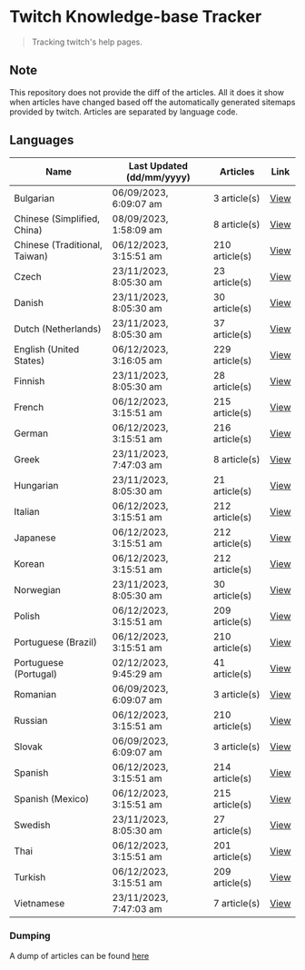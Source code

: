 # Twitch Knowledge-base Tracker
> Tracking twitch's help pages. 

## Note
This repository does not provide the diff of the articles. All it does it show when articles have changed based
off the automatically generated sitemaps provided by twitch. Articles are separated by language code.

## Languages

| Name                          | Last Updated (dd/mm/yyyy) | Articles       | Link                   |
|-------------------------------|---------------------------|----------------|------------------------|
| Bulgarian                     | 06/09/2023, 6:09:07 am    | 3 article(s)   | [View](docs/bg.md)     |
| Chinese (Simplified, China)   | 08/09/2023, 1:58:09 am    | 8 article(s)   | [View](docs/zh_CN.md)  |
| Chinese (Traditional, Taiwan) | 06/12/2023, 3:15:51 am    | 210 article(s) | [View](docs/zh_TW.md)  |
| Czech                         | 23/11/2023, 8:05:30 am    | 23 article(s)  | [View](docs/cs.md)     |
| Danish                        | 23/11/2023, 8:05:30 am    | 30 article(s)  | [View](docs/da.md)     |
| Dutch (Netherlands)           | 23/11/2023, 8:05:30 am    | 37 article(s)  | [View](docs/nl_NL.md)  |
| English (United States)       | 06/12/2023, 3:16:05 am    | 229 article(s) | [View](docs/en_US.md)  |
| Finnish                       | 23/11/2023, 8:05:30 am    | 28 article(s)  | [View](docs/fi.md)     |
| French                        | 06/12/2023, 3:15:51 am    | 215 article(s) | [View](docs/fr.md)     |
| German                        | 06/12/2023, 3:15:51 am    | 216 article(s) | [View](docs/de.md)     |
| Greek                         | 23/11/2023, 7:47:03 am    | 8 article(s)   | [View](docs/el.md)     |
| Hungarian                     | 23/11/2023, 8:05:30 am    | 21 article(s)  | [View](docs/hu.md)     |
| Italian                       | 06/12/2023, 3:15:51 am    | 212 article(s) | [View](docs/it.md)     |
| Japanese                      | 06/12/2023, 3:15:51 am    | 212 article(s) | [View](docs/ja.md)     |
| Korean                        | 06/12/2023, 3:15:51 am    | 212 article(s) | [View](docs/ko.md)     |
| Norwegian                     | 23/11/2023, 8:05:30 am    | 30 article(s)  | [View](docs/no.md)     |
| Polish                        | 06/12/2023, 3:15:51 am    | 209 article(s) | [View](docs/pl.md)     |
| Portuguese (Brazil)           | 06/12/2023, 3:15:51 am    | 210 article(s) | [View](docs/pt_BR.md)  |
| Portuguese (Portugal)         | 02/12/2023, 9:45:29 am    | 41 article(s)  | [View](docs/pt_PT.md)  |
| Romanian                      | 06/09/2023, 6:09:07 am    | 3 article(s)   | [View](docs/ro.md)     |
| Russian                       | 06/12/2023, 3:15:51 am    | 210 article(s) | [View](docs/ru.md)     |
| Slovak                        | 06/09/2023, 6:09:07 am    | 3 article(s)   | [View](docs/sk.md)     |
| Spanish                       | 06/12/2023, 3:15:51 am    | 214 article(s) | [View](docs/es.md)     |
| Spanish (Mexico)              | 06/12/2023, 3:15:51 am    | 215 article(s) | [View](docs/es_MX.md)  |
| Swedish                       | 23/11/2023, 8:05:30 am    | 27 article(s)  | [View](docs/sv.md)     |
| Thai                          | 06/12/2023, 3:15:51 am    | 201 article(s) | [View](docs/th.md)     |
| Turkish                       | 06/12/2023, 3:15:51 am    | 209 article(s) | [View](docs/tr.md)     |
| Vietnamese                    | 23/11/2023, 7:47:03 am    | 7 article(s)   | [View](docs/vi.md)     |

### Dumping
A dump of articles can be found [here](docs/RAW.md)